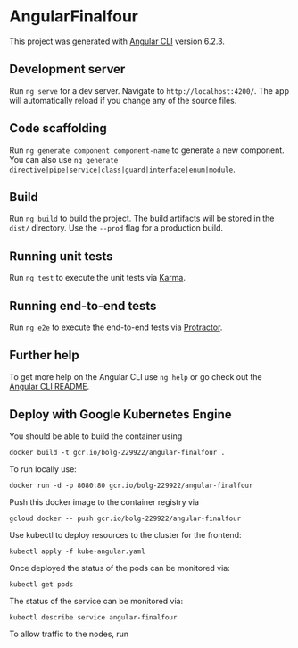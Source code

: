 # AngularFinalfour

This project was generated with [Angular CLI](https://github.com/angular/angular-cli) version 6.2.3.

## Development server

Run `ng serve` for a dev server. Navigate to `http://localhost:4200/`. The app will automatically reload if you change any of the source files.

## Code scaffolding

Run `ng generate component component-name` to generate a new component. You can also use `ng generate directive|pipe|service|class|guard|interface|enum|module`.

## Build

Run `ng build` to build the project. The build artifacts will be stored in the `dist/` directory. Use the `--prod` flag for a production build.

## Running unit tests

Run `ng test` to execute the unit tests via [Karma](https://karma-runner.github.io).

## Running end-to-end tests

Run `ng e2e` to execute the end-to-end tests via [Protractor](http://www.protractortest.org/).

## Further help

To get more help on the Angular CLI use `ng help` or go check out the [Angular CLI README](https://github.com/angular/angular-cli/blob/master/README.md).

## Deploy with Google Kubernetes Engine
You should be able to build the container using 
```
docker build -t gcr.io/bolg-229922/angular-finalfour .
```

To run locally use:
```
docker run -d -p 8080:80 gcr.io/bolg-229922/angular-finalfour 
```

Push this docker image to the container registry via
```
gcloud docker -- push gcr.io/bolg-229922/angular-finalfour
```

Use kubectl to deploy resources to the cluster for the frontend:
```
kubectl apply -f kube-angular.yaml
```

Once deployed the status of the pods can be monitored via:
```
kubectl get pods
```

The status of the service can be monitored via:
```
kubectl describe service angular-finalfour
```

To allow traffic to the nodes, run 